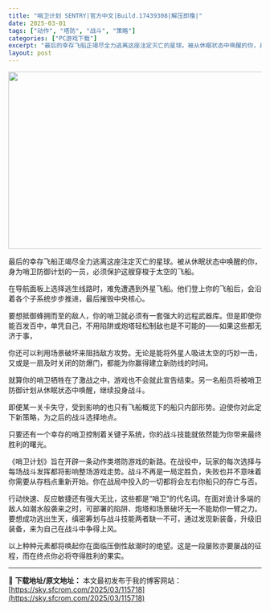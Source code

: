```yaml
---
title: "哨卫计划 SENTRY|官方中文|Build.17439308|解压即撸|"
date: 2025-03-01
tags: ["动作", "塔防", "战斗", "策略"]
categories: ["PC游戏下载"]
excerpt: "最后的幸存飞船正竭尽全力逃离这座注定灭亡的星球。被从休眠状态中唤醒的你，身为哨卫防御计划的一员，必须保护这艘穿梭于太空的飞船。 在导航面板上选择逃生线路时，难免遭遇到外星飞船。他们登上你的飞船后，会沿着各个子系统步步推进，最后摧毁中央核心。 要想抵御蜂拥而至的敌人，你的哨卫就必须有一套强大的远程武器&hellip;"
layout: post
---
```


<img class="aligncenter size-full wp-image-115709" src="https://sky.sfcrom.com/wp-content/uploads/2025/03/2025030106551371.webp" alt="" width="616" height="353" />

最后的幸存飞船正竭尽全力逃离这座注定灭亡的星球。被从休眠状态中唤醒的你，身为哨卫防御计划的一员，必须保护这艘穿梭于太空的飞船。

在导航面板上选择逃生线路时，难免遭遇到外星飞船。他们登上你的飞船后，会沿着各个子系统步步推进，最后摧毁中央核心。

要想抵御蜂拥而至的敌人，你的哨卫就必须有一套强大的远程武器库。但是即使你能百发百中，单凭自己，不用陷阱或炮塔轻松制敌也是不可能的——如果这些都无济于事，

你还可以利用场景破坏来阻挡敌方攻势。无论是能将外星人吸进太空的巧妙一击，又或是一扇及时关闭的防爆门，都能为你赢得建立新防线的时间。

就算你的哨卫牺牲在了激战之中，游戏也不会就此宣告结束。另一名船员将被哨卫防御计划从休眠状态中唤醒，继续投身战斗。

即便某一关卡失守，受到影响的也只有飞船概览下的船只内部形势。迫使你对此定下新策略，为之后的战斗选择地点。

只要还有一个幸存的哨卫控制着关键子系统，你的战斗技能就依然能为你带来最终胜利的曙光。

《哨卫计划》旨在开辟一条动作类塔防游戏的新路。在战役中，玩家的每次选择与每场战斗发挥都将影响整场游戏走势。战斗不再是一局定胜负，失败也并不意味着你需要从存档点重新开始。你在战局中投入的一切都将会左右你船只的存亡与否。

行动快速、反应敏捷还有强大无比，这些都是“哨卫”的代名词。在面对诡计多端的敌人如潮水般袭来之时，可部署的陷阱、炮塔和场景破坏无一不能助你一臂之力。要想成功逃出生天，缜密筹划与战斗技能两者缺一不可，通过发现新装备，升级旧装备，来为自己在战斗中争得上风。

以上种种元素都将唤起你在面临压倒性敌潮时的绝望。这是一段屡败亦要屡战的征程，而在终点你必将夺得胜利的果实。

---
📖 **下载地址/原文地址：** 本文最初发布于我的博客网站：[https://sky.sfcrom.com/2025/03/115718](https://sky.sfcrom.com/2025/03/115718)
